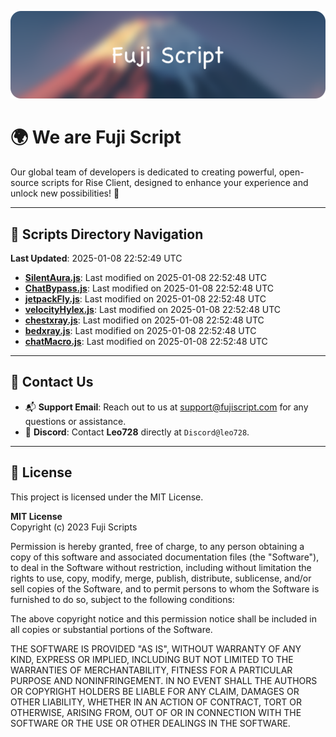 ![Banner](.github/b.webp)

# 🌍 **We are Fuji Script**

Our global team of developers is dedicated to creating powerful, open-source scripts for Rise Client, designed to enhance your experience and unlock new possibilities! 🌟

---
<!-- SCRIPTS_NAVIGATION_START -->
## 📂 **Scripts Directory Navigation**

**Last Updated**: 2025-01-08 22:52:49 UTC

- **[SilentAura.js](scripts/SilentAura.js)**: Last modified on 2025-01-08 22:52:48 UTC
- **[ChatBypass.js](scripts/ChatBypass.js)**: Last modified on 2025-01-08 22:52:48 UTC
- **[jetpackFly.js](scripts/jetpackFly.js)**: Last modified on 2025-01-08 22:52:48 UTC
- **[velocityHylex.js](scripts/velocityHylex.js)**: Last modified on 2025-01-08 22:52:48 UTC
- **[chestxray.js](scripts/chestxray.js)**: Last modified on 2025-01-08 22:52:48 UTC
- **[bedxray.js](scripts/bedxray.js)**: Last modified on 2025-01-08 22:52:48 UTC
- **[chatMacro.js](scripts/chatMacro.js)**: Last modified on 2025-01-08 22:52:48 UTC

<!-- SCRIPTS_NAVIGATION_END -->

---

## 💬 **Contact Us**  
- 📬 **Support Email**: Reach out to us at [support@fujiscript.com](mailto:support@fujiscript.com) for any questions or assistance.  
- 💬 **Discord**: Contact **Leo728** directly at `Discord@leo728`.

---

## 📜 **License**

This project is licensed under the MIT License.  

**MIT License**  
Copyright (c) 2023 Fuji Scripts  

Permission is hereby granted, free of charge, to any person obtaining a copy of this software and associated documentation files (the "Software"), to deal in the Software without restriction, including without limitation the rights to use, copy, modify, merge, publish, distribute, sublicense, and/or sell copies of the Software, and to permit persons to whom the Software is furnished to do so, subject to the following conditions:  

The above copyright notice and this permission notice shall be included in all copies or substantial portions of the Software.  

THE SOFTWARE IS PROVIDED "AS IS", WITHOUT WARRANTY OF ANY KIND, EXPRESS OR IMPLIED, INCLUDING BUT NOT LIMITED TO THE WARRANTIES OF MERCHANTABILITY, FITNESS FOR A PARTICULAR PURPOSE AND NONINFRINGEMENT. IN NO EVENT SHALL THE AUTHORS OR COPYRIGHT HOLDERS BE LIABLE FOR ANY CLAIM, DAMAGES OR OTHER LIABILITY, WHETHER IN AN ACTION OF CONTRACT, TORT OR OTHERWISE, ARISING FROM, OUT OF OR IN CONNECTION WITH THE SOFTWARE OR THE USE OR OTHER DEALINGS IN THE SOFTWARE.  
